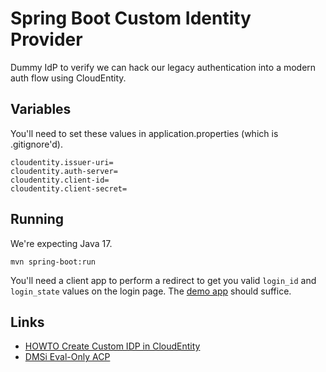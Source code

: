 # Spring Boot Custom Identity Provider

Dummy IdP to verify we can hack our legacy authentication into a modern
auth flow using CloudEntity.

## Variables

You'll need to set these values in application.properties (which is .gitignore'd).

```properties
cloudentity.issuer-uri=
cloudentity.auth-server=
cloudentity.client-id=
cloudentity.client-secret=
```

## Running

We're expecting Java 17.

```shell
mvn spring-boot:run
```

You'll need a client app to perform a redirect to get you valid
`login_id` and `login_state` values on the login page. The 
[demo app](https://dmsi-eval-only.us.authz.cloudentity.io/dmsi-eval-only/demo) should suffice.


## Links

- [HOWTO Create Custom IDP in CloudEntity](https://cloudentity.com/developers/howtos/identities/custom-idp/)
- [DMSi Eval-Only ACP](https://dmsi-eval-only.us.authz.cloudentity.io/)